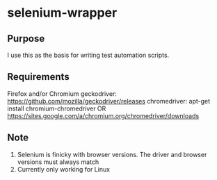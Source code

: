 # selenium-wrapper

## Purpose

I use this as the basis for writing test automation scripts.

## Requirements

Firefox and/or Chromium
geckodriver: https://github.com/mozilla/geckodriver/releases
chromedriver: apt-get install chromium-chromedriver OR https://sites.google.com/a/chromium.org/chromedriver/downloads

## Note
1. Selenium is finicky with browser versions. The driver and browser versions must always match
2. Currently only working for Linux
